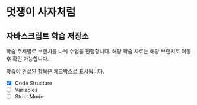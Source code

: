 

# 멋쟁이 사자처럼
## 자바스크립트 학습 저장소

학습 주제별로 브랜치를 나눠 수업을 진행합니다.
해당 학습 자료는 해당 브랜치로 이동 후 확인 가능합니다.

학습이 완료된 항목은 체크박스로 표시됩니다.

- [x] Code Structure
- [ ] Variables
- [ ] Strict Mode
